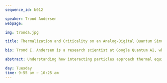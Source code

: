 ```yaml
---
sequence_id: b012

speaker: Trond Andersen
webpage: 

img: tronda.jpg

title: Thermalization and Criticality on an Analog-Digital Quantum Simulator

bio: Trond I. Andersen is a research scientist at Google Quantum AI, where he works on realizing new physical phenomena and beyond-classical applications on NISQ hardware. Trond received his B.S. in Physics at Massachusetts Institute of Technology, where he studied optoelectronic phenomena in graphene with Prof. Pablo Jarillo-Herrero. He then moved to Mikhail Lukin's group at Harvard University for his PhD, where he studied excitons in twisted 2D semiconductors, and also used nanoscale defects in diamond to probe electron-phonon dynamics in graphene. In his current work at Google, Trond is particularly focused on hybrid analog-digital quantum simulation, with the goal of using quantum hardware to gain new insights about both non-equilibrium phenomena and ground state properties in quantum magnets.

abstract: Understanding how interacting particles approach thermal equilibrium is a major challenge of quantum simulators. Unlocking the full potential of such systems toward this goal requires flexible initial state preparation, precise time evolution, and extensive probes for final state characterization. We present a quantum simulator comprising 69 superconducting qubits which supports both universal quantum gates and high-fidelity analog evolution, with performance beyond the reach of classical simulation in cross-entropy benchmarking experiments. Emulating a two-dimensional (2D) XY quantum magnet, we leverage a wide range of measurement techniques to study quantum states after ramps from an antiferromagnetic initial state. We observe signatures of the classical Kosterlitz-Thouless phase transition, as well as strong deviations from Kibble-Zurek scaling predictions attributed to the interplay between quantum and classical coarsening of the correlated domains. This interpretation is corroborated by injecting variable energy density into the initial state, which enables studying the effects of the eigenstate thermalization hypothesis (ETH) in targeted parts of the eigenspectrum. Finally, we digitally prepare the system in pairwise-entangled dimer states and image the transport of energy and vorticity during thermalization. These results establish the efficacy of superconducting analog-digital quantum processors for preparing states across many-body spectra and unveiling their thermalization dynamics.

day: Tuesday
time: 9:55 am ~ 10:25 am
---
```

